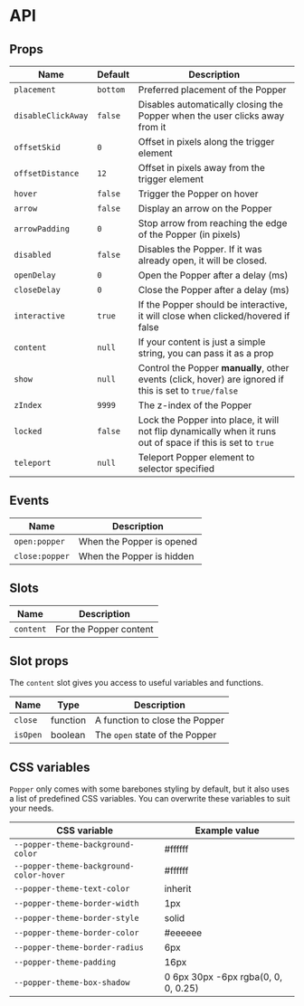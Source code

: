 # API

## Props

| Name               | Default  | Description                                                                                                 |
| ------------------ | -------- |-------------------------------------------------------------------------------------------------------------|
| `placement`        | `bottom` | Preferred placement of the Popper                                                                           |
| `disableClickAway` | `false`  | Disables automatically closing the Popper when the user clicks away from it                                 |
| `offsetSkid`       | `0`      | Offset in pixels along the trigger element                                                                  |
| `offsetDistance`   | `12`     | Offset in pixels away from the trigger element                                                              |
| `hover`            | `false`  | Trigger the Popper on hover                                                                                 |
| `arrow`            | `false`  | Display an arrow on the Popper                                                                              |
| `arrowPadding`     | `0`      | Stop arrow from reaching the edge of the Popper (in pixels)                                                 |
| `disabled`         | `false`  | Disables the Popper. If it was already open, it will be closed.                                             |
| `openDelay`        | `0`      | Open the Popper after a delay (ms)                                                                          |
| `closeDelay`       | `0`      | Close the Popper after a delay (ms)                                                                         |
| `interactive`      | `true`   | If the Popper should be interactive, it will close when clicked/hovered if false                            |
| `content`          | `null`   | If your content is just a simple string, you can pass it as a prop                                          |
| `show`             | `null`   | Control the Popper **manually**, other events (click, hover) are ignored if this is set to `true/false`     |
| `zIndex`           | `9999`   | The z-index of the Popper                                                                                   |
| `locked`           | `false`  | Lock the Popper into place, it will not flip dynamically when it runs out of space if this is set to `true` |
| `teleport`         | `null`   | Teleport Popper element to selector specified                                                               |

## Events

| Name           | Description               |
| -------------- | ------------------------- |
| `open:popper`  | When the Popper is opened |
| `close:popper` | When the Popper is hidden |

## Slots

| Name      | Description            |
| --------- | ---------------------- |
| `content` | For the Popper content |

## Slot props

The `content` slot gives you access to useful variables and functions.

| Name     | Type     | Description                    |
| -------- | -------- | ------------------------------ |
| `close`  | function | A function to close the Popper |
| `isOpen` | boolean  | The `open` state of the Popper |

## CSS variables

`Popper` only comes with some barebones styling by default, but it also uses a list of predefined CSS variables. You can overwrite these variables to suit your needs.

| CSS variable                            | Example value                       |
| --------------------------------------- | ----------------------------------- |
| `--popper-theme-background-color`       | #ffffff                             |
| `--popper-theme-background-color-hover` | #ffffff                             |
| `--popper-theme-text-color`             | inherit                             |
| `--popper-theme-border-width`           | 1px                                 |
| `--popper-theme-border-style`           | solid                               |
| `--popper-theme-border-color`           | #eeeeee                             |
| `--popper-theme-border-radius`          | 6px                                 |
| `--popper-theme-padding`                | 16px                                |
| `--popper-theme-box-shadow`             | 0 6px 30px -6px rgba(0, 0, 0, 0.25) |
